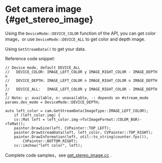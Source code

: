 # Get camera image {#get_stereo_image}

Using the `DeviceMode::DEVICE_COLOR` function of the API, you can get color image，or use `DeviceMode::DEVICE_ALL` to get color and depth image.

Using `GetStreamData()` to get your data.

Reference code snippet:

```
// Device mode, default DEVICE_ALL
//   DEVICE_COLOR: IMAGE_LEFT_COLOR y IMAGE_RIGHT_COLOR - IMAGE_DEPTH n
//   DEVICE_DEPTH: IMAGE_LEFT_COLOR n IMAGE_RIGHT_COLOR n IMAGE_DEPTH y
//   DEVICE_ALL:   IMAGE_LEFT_COLOR y IMAGE_RIGHT_COLOR - IMAGE_DEPTH y
// Note: y: available, n: unavailable, -: depends on #stream_mode
params.dev_mode = DeviceMode::DEVICE_DEPTH;

auto left_color = cam.GetStreamData(ImageType::IMAGE_LEFT_COLOR);
    if (left_color.img) {
    cv::Mat left = left_color.img->To(ImageFormat::COLOR_BGR)->ToMat();
    painter.DrawSize(left, CVPainter::TOP_LEFT);
    painter.DrawStreamData(left, left_color, CVPainter::TOP_RIGHT);
    painter.DrawInformation(left, util::to_string(counter.fps()),
        CVPainter::BOTTOM_RIGHT);
    cv::imshow("left color", left);
```

Complete code samples，see [get_stereo_image.cc](https://github.com/slightech/MYNT-EYE-D-SDK/blob/master/samples/src/get_stereo_image.cc) .
